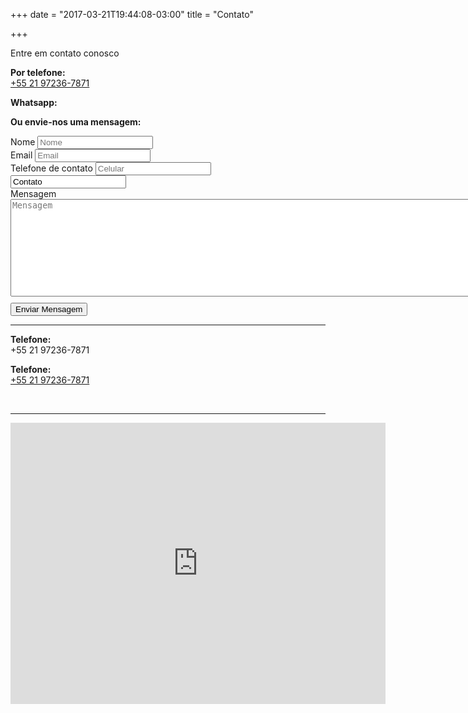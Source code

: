 +++
date = "2017-03-21T19:44:08-03:00"
title = "Contato"

+++
<div class="row">
  <div class="col-md-6 col-sm-6">
    <div id="contact_form">
      <p>Entre em contato conosco</p>
      <div class="contact-phone-header visible-xs-block">
        <div>
          <p class="visible-xs-block"><strong>Por telefone:</strong><br/><a href="tel:+55 21 97236-7871">+55 21 97236-7871</a></p>
          <p class="visible-xs-block"><strong>Whatsapp:</strong><br/><a href="https://api.whatsapp.com/send?phone=5521972367871"><i class="fa fa-whatsapp fa-4" aria-hidden="true"></i></a></p>
          <p class="visible-xs-block"><strong>Ou envie-nos uma mensagem:</strong></p>
        </div>
      </div>
      <div>
        <form role="form" id="contactForm" method="POST">
          <div class="form-group">
            <label for="name">Nome</label>
            <input type="text" class="form-control" id="name" name="name" placeholder="Nome" required>
          </div>
          <div class="form-group">
            <label for="email">Email</label>
            <input type="email" class="form-control" id="email" name="email" placeholder="Email" required>
          </div>
          <div class="form-group">
            <label for="phone-number">Telefone de contato</label>
            <input type="text" class="form-control" id="phone-number" name="phone-number" placeholder="Celular">
          </div>
          <div class="form-group hidden">
            <input type="text" class="form-control" id="subject" name="subject" placeholder="Assunto" value="Contato">
          </div>
          <div class="form-group">
            <label for="message">Mensagem</label>
            <textarea rows="10" cols="100" class="form-control" id="message" name="message" placeholder="Mensagem" required></textarea>
          </div>
          <button type="submit" id="feedbackSubmit" class="btn btn-primary btn-lg" style="display: block; margin-top: 10px;">Enviar Mensagem</button>
        </form>
      </div>
    </div>
  </div>
  <hr class="visible-xs-block"/>
  <div class="col-md-6 col-sm-6">
    <div class="contact-phone-header hidden-xs">
      <div>
        <p class="hidden-xs"><strong>Telefone:</strong><br>+55 21 97236-7871</p>
        <p class="visible-xs-block"><strong>Telefone:</strong><br><a href="tel:+55 21 97236-7871">+55 21 97236-7871</a></p>
        <p class="visible-xs-block"><br/><a href="https://api.whatsapp.com/send?phone=5521972367871"><i class="fa fa-whatsapp fa-4" aria-hidden="true"></i></a></p>
      </div>
    </div>
    <hr class="visible-md-block visible-lg-block" />
    <div>
      <iframe src="https://www.google.com/maps/embed?pb=!1m18!1m12!1m3!1d3673.494643679893!2d-43.186798784407756!3d-22.968831384980284!2m3!1f0!2f0!3f0!3m2!1i1024!2i768!4f13.1!3m3!1m2!1s0x9bd55a8384b341%3A0x4a033fc41a586c75!2sMarcela+Monnerat+-+Est%C3%A9tica+Avan%C3%A7ada!5e0!3m2!1sen!2sus!4v1501552068644" width="600" height="450" frameborder="0" allowfullscreen></iframe>
    </div>
  </div>
</div>
<script src="/js/send_contact_form.js"></script>
